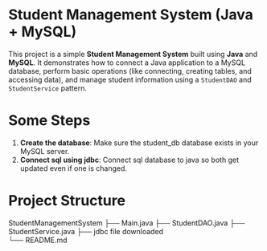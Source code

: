 # Student Management System (Java + MySQL)

This project is a simple **Student Management System** built using **Java** and **MySQL**.
It demonstrates how to connect a Java application to a MySQL database, perform basic operations (like connecting, creating tables, and accessing data), and manage student information
using a `StudentDAO` and `StudentService` pattern.

# Some Steps
1. **Create the database**:
   Make sure the student_db database exists in your MySQL server.
2. **Connect sql using jdbc**:
   Connect sql database to java so both get updated even if one is changed.

# Project Structure
StudentManagementSystem
├── Main.java
├── StudentDAO.java
├── StudentService.java
├── jdbc file downloaded      
└── README.md
